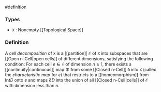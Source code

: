 #definition
### Types
- `X` : Nonempty [[Topological Space]]
### Definition
A *cell decomposition* of `X` is a [[partition]] $\mathcal{E}$ of `X` into subspaces that are [[Open n-Cell|open cells]] of different dimensions, satisfying the following condition:
For each cell $e \in \mathcal{E}$ of dimension $n \ge 1$, there exists a [[continuity|continuous]] map $\Phi$ from some [[Closed n-Cell]] `D` into `X` (called the *characteristic map* for $e$) that restricts to a [[homeomorphism]] from $\text{Int} D$ onto $e$ and maps $\partial D$ into the union of all [[Closed n-Cell|cells]] of $\mathcal{E}$ with dimension less than $n$.
